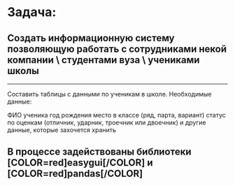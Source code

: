 # Задача: 
## Создать информационную систему позволяющую работать с сотрудниками некой компании \ студентами вуза \ учениками школы
___
Составить таблицы с данными по ученикам в школе.
Необходимые данные:

ФИО ученика
год рождения
место в классе (ряд, парта, вариант)
статус по оценкам (отличник, ударник, троечник или двоечник)
и другие данные, которые захочется хранить

## В процессе задействованы библиотеки [COLOR=red]easygui[/COLOR] и [COLOR=red]pandas[/COLOR]